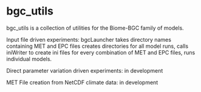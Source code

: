 # bgc_utils
bgc_utils is a collection of utilities for the Biome-BGC family of models.

Input file driven experiments: bgcLauncher takes directory names containing MET and EPC files creates directories for all model runs, calls iniWriter to create ini files for every combination of MET and EPC files, runs individual models.

Direct parameter variation driven experiments: in development

MET File creation from NetCDF climate data: in development


